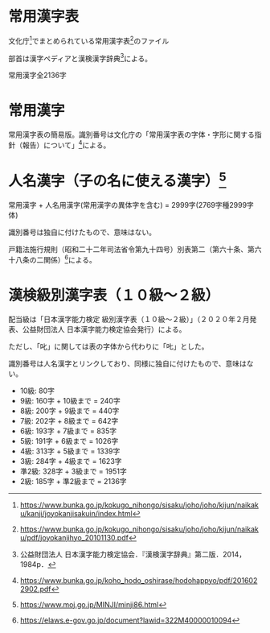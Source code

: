 # 常用漢字表
文化庁[^1]でまとめられている常用漢字表[^2]のファイル

部首は漢字ペディアと漢検漢字辞典[^3]による。

常用漢字全2136字

# 常用漢字
常用漢字表の簡易版。識別番号は文化庁の「常用漢字表の字体・字形に関する指針（報告）について」[^6]による。

# 人名漢字（子の名に使える漢字）[^4]
常用漢字 + 人名用漢字(常用漢字の異体字を含む) = 2999字(2769字種2999字体)

識別番号は独自に付けたもので、意味はない。

戸籍法施行規則（昭和二十二年司法省令第九十四号）別表第二（第六十条、第六十八条の二関係）[^5]による。

# 漢検級別漢字表（１０級～２級）
配当級は「日本漢字能力検定 級別漢字表（１０級～２級）」（２０２０年２月発表、公益財団法人 日本漢字能力検定協会発行）による。

ただし、「叱」に関しては表の字体から代わりに「𠮟」とした。

識別番号は人名漢字とリンクしており、同様に独自に付けたもので、意味はない。

- 10級: 80字
- 9級: 160字 + 10級まで = 240字
- 8級: 200字 + 9級まで = 440字
- 7級: 202字 + 8級まで = 642字
- 6級: 193字 + 7級まで = 835字
- 5級: 191字 + 6級まで = 1026字
- 4級: 313字 + 5級まで = 1339字
- 3級: 284字 + 4級まで = 1623字
- 準2級: 328字 + 3級まで = 1951字
- 2級: 185字 + 準2級まで = 2136字

[^1]: https://www.bunka.go.jp/kokugo_nihongo/sisaku/joho/joho/kijun/naikaku/kanji/joyokanjisakuin/index.html
[^2]: https://www.bunka.go.jp/kokugo_nihongo/sisaku/joho/joho/kijun/naikaku/pdf/joyokanjihyo_20101130.pdf
[^3]: 公益財団法人 日本漢字能力検定協会．『漢検漢字辞典』第二版．2014，1984p．
[^4]: https://www.moj.go.jp/MINJI/minji86.html
[^5]: https://elaws.e-gov.go.jp/document?lawid=322M40000010094
[^6]: https://www.bunka.go.jp/koho_hodo_oshirase/hodohappyo/pdf/2016022902.pdf
